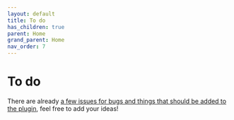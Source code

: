 ```yaml
---
layout: default
title: To do
has_children: true
parent: Home
grand_parent: Home
nav_order: 7
---
```

# To do

There are already [a few issues for bugs and things that should be added to the plugin](https://github.com/mavaddat/jekyll-cloudinary/issues), feel free to add your ideas!


